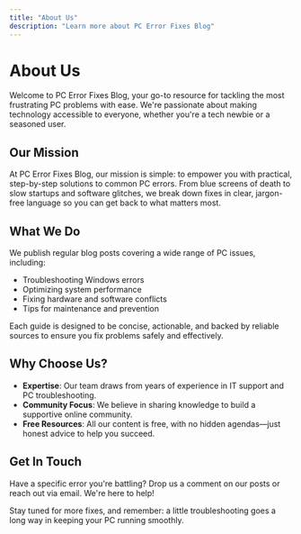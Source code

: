 ```yaml
---
title: "About Us"
description: "Learn more about PC Error Fixes Blog"
---
```


# About Us

Welcome to PC Error Fixes Blog, your go-to resource for tackling the most frustrating PC problems with ease. We're passionate about making technology accessible to everyone, whether you're a tech newbie or a seasoned user.

## Our Mission

At PC Error Fixes Blog, our mission is simple: to empower you with practical, step-by-step solutions to common PC errors. From blue screens of death to slow startups and software glitches, we break down fixes in clear, jargon-free language so you can get back to what matters most.

## What We Do

We publish regular blog posts covering a wide range of PC issues, including:

- Troubleshooting Windows errors
- Optimizing system performance
- Fixing hardware and software conflicts
- Tips for maintenance and prevention

Each guide is designed to be concise, actionable, and backed by reliable sources to ensure you fix problems safely and effectively.

## Why Choose Us?

- **Expertise**: Our team draws from years of experience in IT support and PC troubleshooting.
- **Community Focus**: We believe in sharing knowledge to build a supportive online community.
- **Free Resources**: All our content is free, with no hidden agendas—just honest advice to help you succeed.

## Get In Touch

Have a specific error you're battling? Drop us a comment on our posts or reach out via email. We're here to help!

Stay tuned for more fixes, and remember: a little troubleshooting goes a long way in keeping your PC running smoothly.